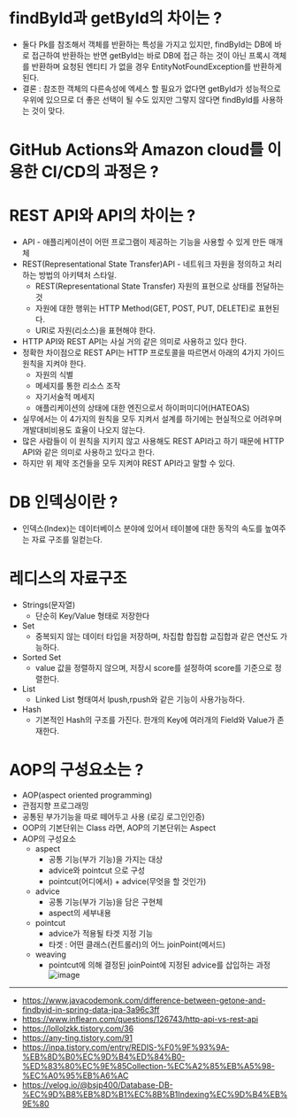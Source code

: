 # findById과 getById의 차이는 ?
  * 둘다 Pk를 참조해서 객체를 반환하는 특성을 가지고 있지만, findById는 DB에 바로 접근하여 반환하는 반면 getById는 바로 DB에 접근 하는 것이 아닌 프록시 객체를 반환하며 요청된 엔티티 가 없을 경우 EntityNotFoundException를 반환하게 된다.
  *  결론 : 참조한 객체의 다른속성에 엑세스 할 필요가 없다면 getById가 성능적으로 우위에 있으므로 더 좋은 선택이 될 수도 있지만 그렇지 않다면 findById를 사용하는 것이 맞다.
 
# GitHub Actions와 Amazon cloud를 이용한 CI/CD의 과정은 ?
  
# REST API와 API의 차이는 ?
  * API - 애플리케이션이 어떤 프로그램이 제공하는 기능을 사용할 수 있게 만든 매개체
  * REST(Representational State Transfer)API - 네트워크 자원을 정의하고 처리하는 방법의 아키텍처 스타일. 
    * REST(Representational State Transfer) 자원의 표현으로 상태를 전달하는 것
    * 자원에 대한 행위는 HTTP Method(GET, POST, PUT, DELETE)로 표현된다.
    * URI로 자원(리소스)을 표현해야 한다.
  * HTTP API와 REST API는 사실 거의 같은 의미로 사용하고 있다 한다.
  * 정확한 차이점으로 REST API는 HTTP 프로토콜을 따르면서 아래의 4가지 가이드 원칙을 지켜야 한다.
    * 자원의 식별
    * 메세지를 통한 리소스 조작
    * 자기서술적 메세지 
    * 애플리케이션의 상태에 대한 엔진으로서 하이퍼미디어(HATEOAS)
  * 실무에서는 이 4가지의 원칙을 모두 지켜서 설계를 하기에는 현실적으로 어려우며 개발대비비용도 효율이 나오지 않는다.
  * 많은 사람들이 이 원칙을 지키지 않고 사용해도 REST API라고 하기 때문에 HTTP API와 같은 의미로 사용하고 있다고 한다. 
  * 하지만 위 제약 조건들을 모두 지켜야 REST API라고 말할 수 있다.
# DB 인덱싱이란 ? 
* 인덱스(Index)는 데이터베이스 분야에 있어서 테이블에 대한 동작의 속도를 높여주는 자료 구조를 일컫는다.
# 레디스의 자료구조
* Strings(문자열)
  * 단순히 Key/Value 형태로 저장한다
* Set
  * 중복되지 않는 데이터 타입을 저장하며, 차집합 합집합 교집합과 같은 연산도 가능하다.
* Sorted Set
  * value 값을 정렬하지 않으며, 저장시 score를 설정하여 score를 기준으로 정렬한다.
* List
  *  Linked List 형태여서 lpush,rpush와 같은 기능이 사용가능하다.
* Hash
  * 기본적인 Hash의 구조를 가진다. 한개의 Key에 여러개의 Field와 Value가 존재한다.

# AOP의 구성요소는 ?
* AOP(aspect oriented programming)
* 관점지향 프로그래밍
* 공통된 부가기능을 따로 떼어두고 사용 (로깅 로그인인증)
* OOP의 기본단위는 Class 라면, AOP의 기본단위는 Aspect
* AOP의 구성요소
  * aspect
    * 공통 기능(부가 기능)을 가지는 대상
    * advice와 pointcut 으로 구성
    * pointcut(어디에서) + advice(무엇을 할 것인가)
  * advice
    * 공통 기능(부가 기능)을 담은 구현체
    * aspect의 세부내용
  * pointcut
    * advice가 적용될 타겟 지정 기능
    * 타겟 : 어떤 클래스(컨트롤러)의 어느 joinPoint(메서드)
  * weaving
    * pointcut에 의해 결정된 joinPoint에 지정된 advice를 삽입하는 과정
![image](https://user-images.githubusercontent.com/108817236/206910142-dea79f45-875e-4770-85c8-89fe4f17807a.png)


----
* https://www.javacodemonk.com/difference-between-getone-and-findbyid-in-spring-data-jpa-3a96c3ff
* https://www.inflearn.com/questions/126743/http-api-vs-rest-api
* https://lollolzkk.tistory.com/36
* https://any-ting.tistory.com/91
* https://inpa.tistory.com/entry/REDIS-%F0%9F%93%9A-%EB%8D%B0%EC%9D%B4%ED%84%B0-%ED%83%80%EC%9E%85Collection-%EC%A2%85%EB%A5%98-%EC%A0%95%EB%A6%AC
* https://velog.io/@bsjp400/Database-DB-%EC%9D%B8%EB%8D%B1%EC%8B%B1Indexing%EC%9D%B4%EB%9E%80

